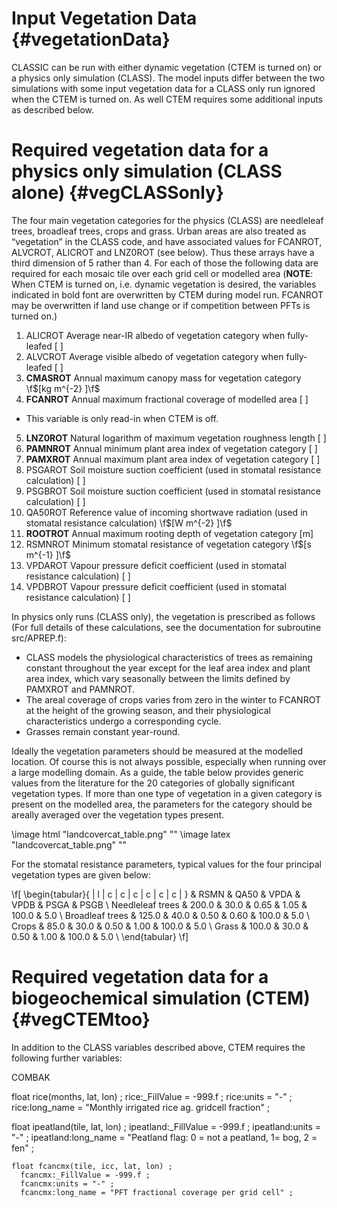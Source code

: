 # Input Vegetation Data {#vegetationData}

CLASSIC can be run with either dynamic vegetation (CTEM is turned on) or a physics only simulation (CLASS). The model inputs differ between the two simulations with some input vegetation data for a CLASS only run ignored when the CTEM is turned on. As well CTEM requires some additional inputs as described below.

# Required vegetation data for a physics only simulation (CLASS alone) {#vegCLASSonly}

The four main vegetation categories for the physics (CLASS) are needleleaf trees, broadleaf trees, crops and grass. Urban areas are also treated as “vegetation” in the CLASS code, and have associated values for FCANROT, ALVCROT, ALICROT and LNZ0ROT (see below). Thus these arrays have a third dimension of 5 rather than 4. For each of those the following data are required for each mosaic tile over each grid cell or modelled area (**NOTE**: When CTEM is turned on, i.e. dynamic vegetation is desired, the variables indicated in bold font are overwritten by CTEM during model run. FCANROT may be overwritten if land use change or if competition between PFTs is turned on.)

 1. ALICROT Average near-IR albedo of vegetation category when fully-leafed [ ]
 2. ALVCROT Average visible albedo of vegetation category when fully-leafed [ ]
 3. **CMASROT** Annual maximum canopy mass for vegetation category \f$[kg m^{-2} ]\f$
 4. **FCANROT** Annual maximum fractional coverage of modelled area [ ]
   - This variable is only read-in when CTEM is off.
 5. **LNZ0ROT** Natural logarithm of maximum vegetation roughness length [ ]
 6. **PAMNROT** Annual minimum plant area index of vegetation category [ ]
 7. **PAMXROT** Annual maximum plant area index of vegetation category [ ]
 8. PSGAROT Soil moisture suction coefficient (used in stomatal resistance calculation) [ ]
 9. PSGBROT Soil moisture suction coefficient (used in stomatal resistance calculation) [ ]
 10. QA50ROT Reference value of incoming shortwave radiation (used in stomatal resistance calculation) \f$[W m^{-2} ]\f$
 11. **ROOTROT** Annual maximum rooting depth of vegetation category [m]
 12. RSMNROT Minimum stomatal resistance of vegetation category \f$[s m^{-1} ]\f$
 13. VPDAROT Vapour pressure deficit coefficient (used in stomatal resistance calculation) [ ]
 14. VPDBROT Vapour pressure deficit coefficient (used in stomatal resistance calculation) [ ]

In physics only runs (CLASS only), the vegetation is prescribed as follows (For full details of these calculations, see the documentation for subroutine src/APREP.f):
- CLASS models the physiological characteristics of trees as remaining constant throughout the year except for the leaf area index and plant area index, which vary seasonally between the limits defined by PAMXROT and PAMNROT.
- The areal coverage of crops varies from zero in the winter to FCANROT at the height of the growing season, and their physiological characteristics undergo a corresponding cycle.
- Grasses remain constant year-round.

Ideally the vegetation parameters should be measured at the modelled location. Of course this is not always possible, especially when running over a large modelling domain. As a guide, the table below provides generic values from the literature for the 20 categories of globally significant vegetation types. If more than one type of vegetation in a given category is present on the modelled area, the parameters for the category should be areally averaged over the vegetation types present.

\image html "landcovercat_table.png" ""
\image latex "landcovercat_table.png" ""

For the stomatal resistance parameters, typical values for the four principal vegetation types are given below:

\f[
\begin{tabular}{ | l | c | c | c | c | c | c | }
 & RSMN & QA50 & VPDA & VPDB & PSGA & PSGB \\
Needleleaf trees & 200.0 & 30.0 & 0.65 & 1.05 & 100.0 & 5.0 \\
Broadleaf trees & 125.0 & 40.0 & 0.50 & 0.60 & 100.0 & 5.0 \\
Crops & 85.0 & 30.0 & 0.50 & 1.00 & 100.0 & 5.0 \\
Grass & 100.0 & 30.0 & 0.50 & 1.00 & 100.0 & 5.0 \\
\end{tabular}
\f]

# Required vegetation data for a biogeochemical simulation (CTEM) {#vegCTEMtoo}

In addition to the CLASS variables described above, CTEM requires the following further variables:

COMBAK

float rice(months, lat, lon) ;
  rice:_FillValue = -999.f ;
  rice:units = "-" ;
  rice:long_name = "Monthly irrigated rice ag. gridcell fraction" ;

  float ipeatland(tile, lat, lon) ;
    ipeatland:_FillValue = -999.f ;
    ipeatland:units = "-" ;
    ipeatland:long_name = "Peatland flag: 0 = not a peatland, 1= bog, 2 = fen" ;

    float fcancmx(tile, icc, lat, lon) ;
      fcancmx:_FillValue = -999.f ;
      fcancmx:units = "-" ;
      fcancmx:long_name = "PFT fractional coverage per grid cell" ;
